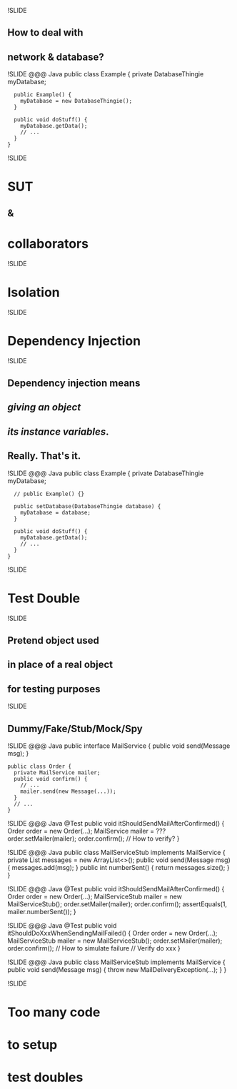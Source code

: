 !SLIDE
## How to deal with
## network & database?

!SLIDE
	@@@ Java
	public class Example {
	  private DatabaseThingie myDatabase;

	  public Example() {
	    myDatabase = new DatabaseThingie();
	  }

	  public void doStuff() {
	    myDatabase.getData();
	    // ...
	  }
	}

!SLIDE
# SUT
## &
# collaborators

!SLIDE
# Isolation

!SLIDE
# Dependency Injection

!SLIDE
## Dependency injection means
## *giving an object*
## *its instance variables*.
## Really. That's it.

!SLIDE
	@@@ Java
	public class Example {
	  private DatabaseThingie myDatabase;

	  // public Example() {}

	  public setDatabase(DatabaseThingie database) {
	    myDatabase = database;
	  }

	  public void doStuff() {
	    myDatabase.getData();
	    // ...
	  }
	}

!SLIDE
# Test Double

!SLIDE
## Pretend object used
## in place of a real object
## for testing purposes

!SLIDE
## Dummy/Fake/Stub/Mock/Spy

!SLIDE
	@@@ Java
	public interface MailService {
	  public void send(Message msg);
	}

	public class Order {
	  private MailService mailer;
	  public void confirm() {
	    // ...
	    mailer.send(new Message(...));
	  }
	  // ...
	}

!SLIDE
	@@@ Java
	@Test
	public void itShouldSendMailAfterConfirmed() {
	  Order order = new Order(...);
	  MailService mailer = ???
	  order.setMailer(mailer);
	  order.confirm();
	  // How to verify?
	}

!SLIDE
	@@@ Java
	public class MailServiceStub implements MailService {
	  private List<Message> messages = new ArrayList<>();
	  public void send(Message msg) {
	    messages.add(msg);
	  }
	  public int numberSent() {
	    return messages.size();
	  }
	}

!SLIDE
	@@@ Java
	@Test
	public void itShouldSendMailAfterConfirmed() {
	  Order order = new Order(...);
	  MailServiceStub mailer = new MailServiceStub();
	  order.setMailer(mailer);
	  order.confirm();
	  assertEquals(1, mailer.numberSent());
	}

!SLIDE
	@@@ Java
	@Test
	public void itShouldDoXxxWhenSendingMailFailed() {
	  Order order = new Order(...);
	  MailServiceStub mailer = new MailServiceStub();
	  order.setMailer(mailer);
	  order.confirm(); // How to simulate failure
	  // Verify do xxx
	}

!SLIDE
	@@@ Java
	public class MailServiceStub implements MailService {
	  public void send(Message msg) {
	    throw new MailDeliveryException(...);
	  }
	}

!SLIDE
# Too many code
# to setup
# test doubles
